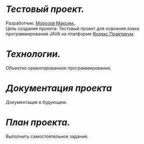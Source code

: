 # *Тестовый проект.*
Разработчик: [Морозов Максим.](89996069795max@gmail.com "89996069795max@gmail.com").<br>
Цель создания проекта: Тестовый проект для освоения язака программирования JAVA на платформе [Яндекс Практикум](https://practicum.yandex.ru/ "https://practicum.yandex.ru/").


# *Технологии.*
Объектно ориентированное программирование.


# *Документация проекта*
Документация в будующем.

# *План проекта.*
Выполнить самостоятельное задание.